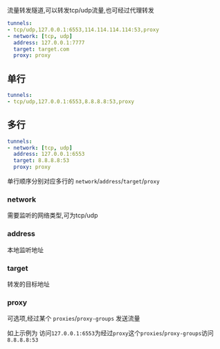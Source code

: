 流量转发隧道,可以转发tcp/udp流量,也可经过代理转发
```{.yaml linenums="1"}
tunnels:
- tcp/udp,127.0.0.1:6553,114.114.114.114:53,proxy
- network: [tcp, udp]
  address: 127.0.0.1:7777
  target: target.com
  proxy: proxy
```
## 单行
```{.yaml linenums="1"}
tunnels:
- tcp/udp,127.0.0.1:6553,8.8.8.8:53,proxy
```
## 多行
```{.yaml linenums="1"}
tunnels:
- network: [tcp, udp]
  address: 127.0.0.1:6553
  target: 8.8.8.8:53
  proxy: proxy
```
单行顺序分别对应多行的 `network`/`address`/`target`/`proxy`
### network
需要监听的网络类型,可为tcp/udp
### address
本地监听地址
### target
转发的目标地址
### proxy
可选项,经过某个 `proxies`/`proxy-groups` 发送流量

如上示例为   访问`127.0.0.1:6553`为经过`proxy`这个`proxies`/`proxy-groups`访问`8.8.8.8:53`